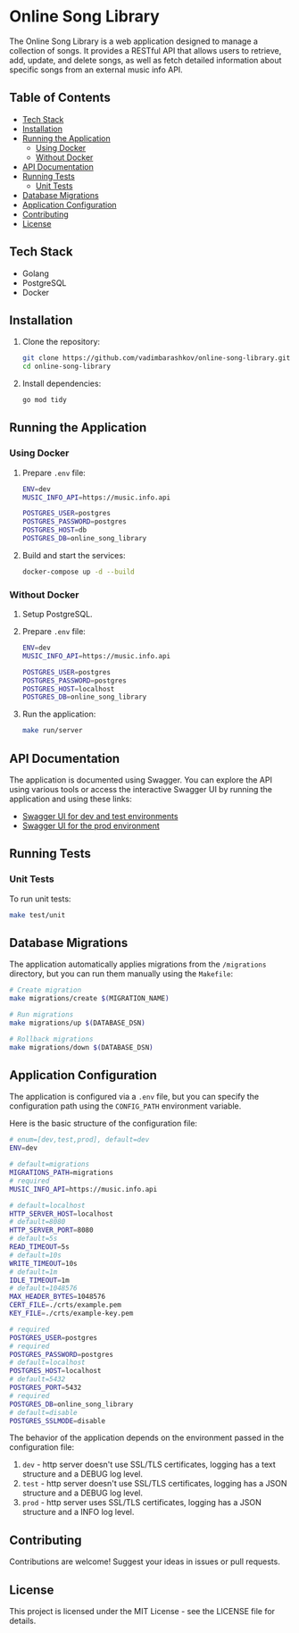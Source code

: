 # Online Song Library

The Online Song Library is a web application designed to manage a collection of songs. It provides a RESTful API that allows users to retrieve, add, update, and delete songs, as well as fetch detailed information about specific songs from an external music info API.

## Table of Contents

- [Tech Stack](#tech-stack)
- [Installation](#installation)
- [Running the Application](#running-the-application)
  - [Using Docker](#using-docker)
  - [Without Docker](#without-docker)
- [API Documentation](#api-documentation)
- [Running Tests](#running-tests)
  - [Unit Tests](#unit-tests)
- [Database Migrations](#database-migrations)
- [Application Configuration](#application-configuration)
- [Contributing](#contributing)
- [License](#license)

## Tech Stack

- Golang
- PostgreSQL
- Docker

## Installation

1. Clone the repository:

    ```bash
    git clone https://github.com/vadimbarashkov/online-song-library.git
    cd online-song-library
    ```

2. Install dependencies:

    ```bash
    go mod tidy
    ```

## Running the Application

### Using Docker

1. Prepare `.env` file:

    ```bash
    ENV=dev
    MUSIC_INFO_API=https://music.info.api

    POSTGRES_USER=postgres
    POSTGRES_PASSWORD=postgres
    POSTGRES_HOST=db
    POSTGRES_DB=online_song_library
    ```

2. Build and start the services:

    ```bash
    docker-compose up -d --build
    ```

### Without Docker

1. Setup PostgreSQL.

2. Prepare `.env` file:

     ```bash
    ENV=dev
    MUSIC_INFO_API=https://music.info.api

    POSTGRES_USER=postgres
    POSTGRES_PASSWORD=postgres
    POSTGRES_HOST=localhost
    POSTGRES_DB=online_song_library
    ```

3. Run the application:

    ```bash
    make run/server
    ```

## API Documentation

The application is documented using Swagger. You can explore the API using various tools or access the interactive Swagger UI by running the application and using these links:

- [Swagger UI for dev and test environments](http://localhost:8080/swagger/index.html)
- [Swagger UI for the prod environment](https://localhost:8443/swagger/index.html)

## Running Tests

### Unit Tests

To run unit tests:

```bash
make test/unit
```

## Database Migrations

The application automatically applies migrations from the `/migrations` directory, but you can run them manually using the `Makefile`:

```bash
# Create migration
make migrations/create $(MIGRATION_NAME)

# Run migrations
make migrations/up $(DATABASE_DSN)

# Rollback migrations
make migrations/down $(DATABASE_DSN)
```

## Application Configuration

The application is configured via a `.env` file, but you can specify the configuration path using the `CONFIG_PATH` environment variable.

Here is the basic structure of the configuration file:

```bash
# enum=[dev,test,prod], default=dev
ENV=dev

# default=migrations
MIGRATIONS_PATH=migrations
# required
MUSIC_INFO_API=https://music.info.api

# default=localhost
HTTP_SERVER_HOST=localhost
# default=8080
HTTP_SERVER_PORT=8080
# default=5s
READ_TIMEOUT=5s
# default=10s
WRITE_TIMEOUT=10s
# default=1m
IDLE_TIMEOUT=1m
# default=1048576
MAX_HEADER_BYTES=1048576
CERT_FILE=./crts/example.pem
KEY_FILE=./crts/example-key.pem

# required
POSTGRES_USER=postgres
# required
POSTGRES_PASSWORD=postgres
# default=localhost
POSTGRES_HOST=localhost
# default=5432
POSTGRES_PORT=5432
# required
POSTGRES_DB=online_song_library
# default=disable
POSTGRES_SSLMODE=disable
```

The behavior of the application depends on the environment passed in the configuration file:

1. `dev` - http server doesn't use SSL/TLS certificates, logging has a text structure and a DEBUG log level.
2. `test` - http server doesn't use SSL/TLS certificates, logging has a JSON structure and a DEBUG log level.
3. `prod` - http server uses SSL/TLS certificates, logging has a JSON structure and a INFO log level.

## Contributing

Contributions are welcome! Suggest your ideas in issues or pull requests.

## License

This project is licensed under the MIT License - see the LICENSE file for details.

